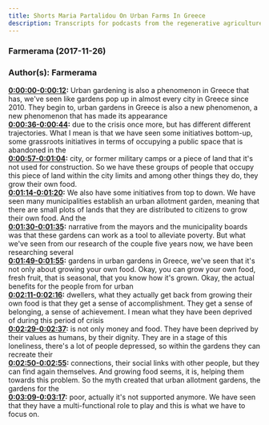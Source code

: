 ```yaml
---
title: Shorts Maria Partalidou On Urban Farms In Greece
description: Transcripts for podcasts from the regenerative agriculture space. Search and find episodes and timestamps.
---
```


### Farmerama  (2017-11-26)  
### Author(s): Farmerama  

**[0:00:00-0:00:12](https://soundcloud.com/farmerama-radio/short-maria-partalidou-on-urban-farms-in-greece#t=0:00:00):**  Urban gardening is also a phenomenon in Greece that has, we've seen like gardens  pop up in almost every city in Greece since 2010. They begin to, urban gardens  in Greece is also a new phenomenon, a new phenomenon that has made its appearance  
**[0:00:36-0:00:44](https://soundcloud.com/farmerama-radio/short-maria-partalidou-on-urban-farms-in-greece#t=0:00:36):**  due to the crisis once more, but has different different trajectories. What I  mean is that we have seen some initiatives bottom-up, some grassroots  initiatives in terms of occupying a public space that is abandoned in the  
**[0:00:57-0:01:04](https://soundcloud.com/farmerama-radio/short-maria-partalidou-on-urban-farms-in-greece#t=0:00:57):**  city, or former military camps or a piece of land that it's not used for  construction. So we have these groups of people that occupy this piece of land  within the city limits and among other things they do, they grow their own food.  
**[0:01:14-0:01:20](https://soundcloud.com/farmerama-radio/short-maria-partalidou-on-urban-farms-in-greece#t=0:01:14):**  We also have some initiatives from top to down. We have seen many municipalities  establish an urban allotment garden, meaning that there are small plots of  lands that they are distributed to citizens to grow their own food. And the  
**[0:01:30-0:01:35](https://soundcloud.com/farmerama-radio/short-maria-partalidou-on-urban-farms-in-greece#t=0:01:30):**  narrative from the mayors and the municipality boards was that these  gardens can work as a tool to alleviate poverty. But what we've seen from our  research of the couple five years now, we have been researching several  
**[0:01:49-0:01:55](https://soundcloud.com/farmerama-radio/short-maria-partalidou-on-urban-farms-in-greece#t=0:01:49):**  gardens in urban gardens in Greece, we've seen that it's not only about growing  your own food. Okay, you can grow your own food, fresh fruit, that is seasonal, that  you know how it's grown. Okay, the actual benefits for the people from for urban  
**[0:02:11-0:02:16](https://soundcloud.com/farmerama-radio/short-maria-partalidou-on-urban-farms-in-greece#t=0:02:11):**  dwellers, what they actually get back from growing their own food is that they  get a sense of accomplishment. They get a sense of belonging, a sense of  achievement. I mean what they have been deprived of during this period of crisis  
**[0:02:29-0:02:37](https://soundcloud.com/farmerama-radio/short-maria-partalidou-on-urban-farms-in-greece#t=0:02:29):**  is not only money and food. They have been deprived by their values as  humans, by their dignity. They are in a stage of this loneliness, there's a  lot of people depressed, so within the gardens they can recreate their  
**[0:02:50-0:02:55](https://soundcloud.com/farmerama-radio/short-maria-partalidou-on-urban-farms-in-greece#t=0:02:50):**  connections, their social links with other people, but they can find again  themselves. And growing food seems, it is, helping them towards this problem.  So the myth created that urban allotment gardens, the gardens for the  
**[0:03:09-0:03:17](https://soundcloud.com/farmerama-radio/short-maria-partalidou-on-urban-farms-in-greece#t=0:03:09):**  poor, actually it's not supported anymore. We have seen that they have a  multi-functional role to play and this is what we have to focus on.  